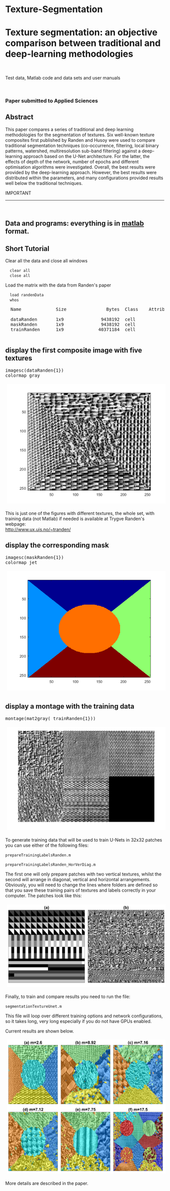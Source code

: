 # Texture-Segmentation

<h1>
Texture segmentation: an objective comparison between traditional and deep-learning methodologies <br>
</h1><br>



<p>
    Test data, Matlab code and data sets and user manuals

</p>

<br />
<h3>
    Paper submitted to Applied Sciences
</h3>

<h2>Abstract</h2>
This paper compares a series of traditional and deep learning methodologies for the segmentation of textures. Six well-known texture composites first published by Randen and Husoy were used to compare traditional segmentation techniques (co-occurrence, filtering, local binary patterns, watershed, multiresolution sub-band filtering) against a deep-learning approach based on the U-Net architecture. For the latter, the effects of depth of the network, number of epochs and different optimisation algorithms were investigated. Overall, the best results were provided by the deep-learning approach. However, the best results were distributed within the parameters, and many configurations provided results well below the traditional techniques.
</p>

<p> IMPORTANT </p>
<p>
</p>

<hr width="100%"> <br>
<h2>Data and programs: everything is in <a href="http://www.mathworks.com">matlab</a>  format.
</h2>


<h2>Short Tutorial</h2>



Clear all the data and close all windows

``` {.codeinput}
  clear all
  close all
```
Load the matrix with the data from Randen's paper
``` {.codeinput}
  load randenData
  whos
```

<pre class="codeoutput">  Name             Size               Bytes  Class    Attributes

  dataRanden       1x9              9438192  cell               
  maskRanden       1x9              9438192  cell               
  trainRanden      1x9             40371184  cell               

</pre>

<h2 id="3">display the first composite image with five textures</h2>
<pre class="codeinput">imagesc(dataRanden{1})
colormap <span class="string">gray</span>
</pre>
<img vspace="5" hspace="5" src="Figures\readme_01.png" alt="">


This is just one of the figures with different textures, the whole set, with training data (not Matlab)
if needed is available at Trygve
Randen's webpage:
<br>
<a href="http://www.ux.uis.no/%7Etranden/">http://www.ux.uis.no/~tranden/</a><br>



 <h2 id="4">display the corresponding mask</h2>
 <pre class="codeinput">imagesc(maskRanden{1})
colormap <span class="string">jet</span>
</pre>
<img vspace="5" hspace="5" src="Figures\readme_02.png" alt="">
 <h2 id="5">display a montage with the training data</h2>
 <pre class="codeinput">montage(mat2gray( trainRanden{1}))
</pre>

<img vspace="5" hspace="5" src="Figures\readme_03.png" alt="">

<br>

<p> To generate training data that will be used to train U-Nets in 32x32 patches you can use either of the following files:

``` {.codeinput}
prepareTrainingLabelsRanden.m
```

``` {.codeinput}
prepareTrainingLabelsRanden_HorVerDiag.m
```
The first one will only prepare patches with two vertical textures, whilst the second will arrange in diagonal, vertical and horizontal arrangements. Obviously, you will need to change the lines where folders are defined so that you save these training pairs of textures and labels correctly in your computer. The patches look like this:

<img vspace="5" hspace="5" src="Figures\Fig5.png" alt="">

Finally, to train and compare results you need to run the file:

``` {.codeinput}
segmentationTextureUnet.m
```

This file will loop over different training options and network configurations, so it takes long, very long especially if you do not have GPUs enabled.

Current results are shown below.

<img vspace="5" hspace="5" src="Figures\Fig6D.png" alt="">


More details are described in the paper.
